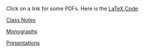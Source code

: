 Click on a link for some PDFs. Here is the [LaTeX Code](https://github.com/ghseeli/grad-school-writings)

[Class Notes](class-notes.html)

[Monographs](monographs.html)

[Presentations](presentations.html)
